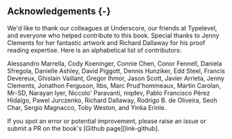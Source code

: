 ## Acknowledgements {-}

We'd like to thank our colleagues at Underscore,
our friends at Typelevel,
and everyone who helped contribute to this book.
Special thanks to Jenny Clements for her fantastic artwork
and Richard Dallaway for his proof reading expertise.
Here is an alphabetical list of contributors:

Alessandro Marrella,
Cody Koeninger,
Connie Chen,
Conor Fennell,
Daniela Sfregola,
Danielle Ashley,
David Piggott,
Dennis Hunziker,
Edd Steel,
Francis Devereux,
Ghislain Vaillant,
Gregor Ihmor,
Jason Scott,
Javier Arrieta,
Jenny Clements,
Jonathon Ferguson,
ltbs,
Marc Prud'hommeaux,
Martin Carolan,
Mr-SD,
Narayan Iyer,
Niccolo' Paravanti,
niqdev,
Pablo Francisco Pérez Hidalgo,
Pawel Jurczenko,
Richard Dallaway,
Rodrigo B. de Oliveira,
Seoh Char,
Sergio Magnacco,
Toby Weston,
and Yinka Erinle.

If you spot an error or potential improvement,
please raise an issue or submit a PR
on the book's [Github page][link-github].
